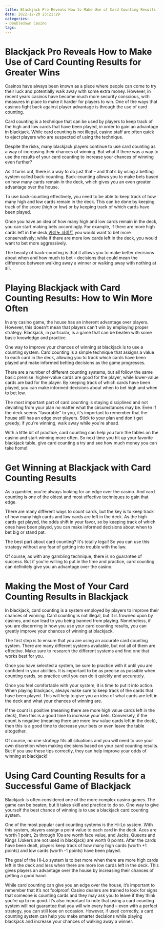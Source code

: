 ```yaml
---
title: Blackjack Pro Reveals How to Make Use of Card Counting Results for Greater Wins 
date: 2022-12-20 23:21:29
categories:
- Doubledown Casino
tags:
---
```



#  Blackjack Pro Reveals How to Make Use of Card Counting Results for Greater Wins 

Casinos have always been known as a place where people can come to try their luck and potentially walk away with some extra money. However, in recent years casinos have become much more security conscious, with measures in place to make it harder for players to win. One of the ways that casinos fight back against player advantage is through the use of card counting.

Card counting is a technique that can be used by players to keep track of the high and low cards that have been played, in order to gain an advantage in blackjack. While card counting is not illegal, casino staff are often quick to eject players who are suspected of using the technique. 

Despite the risks, many blackjack players continue to use card counting as a way of increasing their chances of winning. But what if there was a way to use the results of your card counting to increase your chances of winning even further?

As it turns out, there is a way to do just that – and that’s by using a betting system called back-counting. Back-counting allows you to make bets based on how many cards remain in the deck, which gives you an even greater advantage over the house. 

To use back-counting effectively, you need to be able to keep track of how many high and low cards remain in the deck. This can be done by keeping track of the score (high or low) or by keeping track of which cards have been played. 

Once you have an idea of how many high and low cards remain in the deck, you can start making bets accordingly. For example, if there are more high cards left in the deck,[카지노 사이트](https://choegocasino.com/) you would want to bet more conservatively; while if there are more low cards left in the deck, you would want to bet more aggressively. 

The beauty of back-counting is that it allows you to make better decisions about when and how much to bet – decisions that could mean the difference between walking away a winner or walking away with nothing at all.

#  Playing Blackjack with Card Counting Results: How to Win More Often 

In any casino game, the house has an inherent advantage over players. However, this doesn't mean that players can't win by employing proper strategy. Blackjack, in particular, is a game that can be beaten with some basic knowledge and practice.

One way to improve your chances of winning at blackjack is to use a counting system. Card counting is a simple technique that assigns a value to each card in the deck, allowing you to track which cards have been played and make informed betting decisions as the game progresses.

There are a number of different counting systems, but all follow the same basic premise: higher-value cards are good for the player, while lower-value cards are bad for the player. By keeping track of which cards have been played, you can make informed decisions about when to bet high and when to bet low.

The most important part of card counting is staying disciplined and not deviating from your plan no matter what the circumstances may be. Even if the deck seems "favorable" to you, it's important to remember that the house still has an edge over players. Stick to your plan and don't get greedy; if you're winning, walk away while you're ahead.

With a little bit of practice, card counting can help you turn the tables on the casino and start winning more often. So next time you hit up your favorite blackjack table, give card counting a try and see how much money you can take home!

#  Get Winning at Blackjack with Card Counting Results 
As a gambler, you're always looking for an edge over the casino. And card counting is one of the oldest and most effective techniques to gain that edge.

There are many different ways to count cards, but the key is to keep track of how many high cards and low cards are left in the deck. As the high cards get played, the odds shift in your favor, so by keeping track of which ones have been played, you can make informed decisions about when to bet big or stand pat.

The best part about card counting? It's totally legal! So you can use this strategy without any fear of getting into trouble with the law.

Of course, as with any gambling technique, there is no guarantee of success. But if you're willing to put in the time and practice, card counting can definitely give you an advantage over the casino.

#  Making the Most of Your Card Counting Results in Blackjack 

In blackjack, card counting is a system employed by players to improve their chances of winning. Card counting is not illegal, but it is frowned upon by casinos, and can lead to you being banned from playing. Nonetheless, if you are discerning in how you use your card counting results, you can greatly improve your chances of winning at blackjack. 

The first step is to ensure that you are using an accurate card counting system. There are many different systems available, but not all of them are effective. Make sure to research the different systems and find one that works best for you. 

Once you have selected a system, be sure to practice with it until you are confident in your abilities. It is important to be as precise as possible when counting cards, so practice until you can do it quickly and accurately. 

Once you feel comfortable with your system, it is time to put it into action. When playing blackjack, always make sure to keep track of the cards that have been played. This will help to give you an idea of what cards are left in the deck and what your chances of winning are. 

If the count is positive (meaning there are more high value cards left in the deck), then this is a good time to increase your bets. Conversely, if the count is negative (meaning there are more low value cards left in the deck), then this is a good time to decrease your bets or even leave the table altogether. 

Of course, no one strategy fits all situations and you will need to use your own discretion when making decisions based on your card counting results. But if you use these tips correctly, they can help improve your odds of winning at blackjack!

#  Using Card Counting Results for a Successful Game of Blackjack

Blackjack is often considered one of the more complex casino games. The game can be beaten, but it takes skill and practice to do so. One way to give yourself the best chance of winning is to use a blackjack card counting system.

One of the most popular card counting systems is the Hi-Lo system. With this system, players assign a point value to each card in the deck. Aces are worth 1 point, 2s through 10s are worth face value, and Jacks, Queens and Kings (Jokers are not used in blackjack) are worth 0 points. After the cards have been dealt, players keep track of how many high cards (worth +1 points) and low cards (worth -1 points) have been played.

The goal of the Hi-Lo system is to bet more when there are more high cards left in the deck and less when there are more low cards left in the deck. This gives players an advantage over the house by increasing their chances of getting a good hand.

While card counting can give you an edge over the house, it’s important to remember that it’s not foolproof. Casino dealers are trained to look for signs that someone is counting cards and they may ask you to leave if they think you’re up to no good. It’s also important to note that using a card counting system will not guarantee that you will win every hand – even with a perfect strategy, you can still lose on occasion. However, if used correctly, a card counting system can help you make smarter decisions while playing blackjack and increase your chances of walking away a winner.